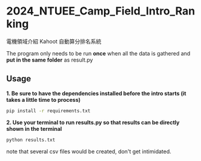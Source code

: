 # 2024_NTUEE_Camp_Field_Intro_Ranking
電機領域介紹 Kahoot 自動算分排名系統

The program only needs to be run **once** when all the data is gathered and **put in the same folder** as result.py

## Usage
**1. Be sure to have the dependencies installed before the intro starts (it takes a little time to process)**
```bash
pip install -r requirements.txt
```

**2. Use your terminal to run results.py so that results can be directly shown in the terminal**
```bash
python results.txt
```

note that several csv files would be created, don't get intimidated.


